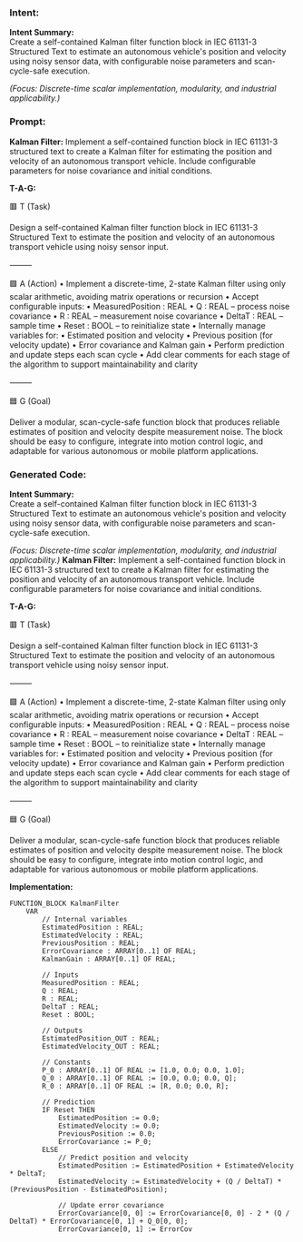 ### Intent:
**Intent Summary:**  
Create a self-contained Kalman filter function block in IEC 61131-3 Structured Text to estimate an autonomous vehicle's position and velocity using noisy sensor data, with configurable noise parameters and scan-cycle-safe execution.  

*(Focus: Discrete-time scalar implementation, modularity, and industrial applicability.)*

### Prompt:
**Kalman Filter:**
Implement a self-contained function block in IEC 61131-3 structured text to create a Kalman filter for estimating the position and velocity of an autonomous transport vehicle. Include configurable parameters for noise covariance and initial conditions.

**T-A-G:**

🟥 T (Task)

Design a self-contained Kalman filter function block in IEC 61131-3 Structured Text to estimate the position and velocity of an autonomous transport vehicle using noisy sensor input.

⸻

🟩 A (Action)
	•	Implement a discrete-time, 2-state Kalman filter using only scalar arithmetic, avoiding matrix operations or recursion
	•	Accept configurable inputs:
	•	MeasuredPosition : REAL
	•	Q : REAL – process noise covariance
	•	R : REAL – measurement noise covariance
	•	DeltaT : REAL – sample time
	•	Reset : BOOL – to reinitialize state
	•	Internally manage variables for:
	•	Estimated position and velocity
	•	Previous position (for velocity update)
	•	Error covariance and Kalman gain
	•	Perform prediction and update steps each scan cycle
	•	Add clear comments for each stage of the algorithm to support maintainability and clarity

⸻

🟦 G (Goal)

Deliver a modular, scan-cycle-safe function block that produces reliable estimates of position and velocity despite measurement noise. The block should be easy to configure, integrate into motion control logic, and adaptable for various autonomous or mobile platform applications.

### Generated Code:
**Intent Summary:**  
Create a self-contained Kalman filter function block in IEC 61131-3 Structured Text to estimate an autonomous vehicle's position and velocity using noisy sensor data, with configurable noise parameters and scan-cycle-safe execution.  

*(Focus: Discrete-time scalar implementation, modularity, and industrial applicability.)*
**Kalman Filter:**
Implement a self-contained function block in IEC 61131-3 structured text to create a Kalman filter for estimating the position and velocity of an autonomous transport vehicle. Include configurable parameters for noise covariance and initial conditions.

**T-A-G:**

🟥 T (Task)

Design a self-contained Kalman filter function block in IEC 61131-3 Structured Text to estimate the position and velocity of an autonomous transport vehicle using noisy sensor input.

⸻

🟩 A (Action)
	•	Implement a discrete-time, 2-state Kalman filter using only scalar arithmetic, avoiding matrix operations or recursion
	•	Accept configurable inputs:
	•	MeasuredPosition : REAL
	•	Q : REAL – process noise covariance
	•	R : REAL – measurement noise covariance
	•	DeltaT : REAL – sample time
	•	Reset : BOOL – to reinitialize state
	•	Internally manage variables for:
	•	Estimated position and velocity
	•	Previous position (for velocity update)
	•	Error covariance and Kalman gain
	•	Perform prediction and update steps each scan cycle
	•	Add clear comments for each stage of the algorithm to support maintainability and clarity

⸻

🟦 G (Goal)

Deliver a modular, scan-cycle-safe function block that produces reliable estimates of position and velocity despite measurement noise. The block should be easy to configure, integrate into motion control logic, and adaptable for various autonomous or mobile platform applications.

**Implementation:**

```
FUNCTION_BLOCK KalmanFilter
	VAR
		// Internal variables
		EstimatedPosition : REAL;
		EstimatedVelocity : REAL;
		PreviousPosition : REAL;
		ErrorCovariance : ARRAY[0..1] OF REAL;
		KalmanGain : ARRAY[0..1] OF REAL;

		// Inputs
		MeasuredPosition : REAL;
		Q : REAL;
		R : REAL;
		DeltaT : REAL;
		Reset : BOOL;

		// Outputs
		EstimatedPosition_OUT : REAL;
		EstimatedVelocity_OUT : REAL;

		// Constants
		P_0 : ARRAY[0..1] OF REAL := [1.0, 0.0; 0.0, 1.0];
		Q_0 : ARRAY[0..1] OF REAL := [0.0, 0.0; 0.0, Q];
		R_0 : ARRAY[0..1] OF REAL := [R, 0.0; 0.0, R];

		// Prediction
		IF Reset THEN
			EstimatedPosition := 0.0;
			EstimatedVelocity := 0.0;
			PreviousPosition := 0.0;
			ErrorCovariance := P_0;
		ELSE
			// Predict position and velocity
			EstimatedPosition := EstimatedPosition + EstimatedVelocity * DeltaT;
			EstimatedVelocity := EstimatedVelocity + (Q / DeltaT) * (PreviousPosition - EstimatedPosition);

			// Update error covariance
			ErrorCovariance[0, 0] := ErrorCovariance[0, 0] - 2 * (Q / DeltaT) * ErrorCovariance[0, 1] + Q_0[0, 0];
			ErrorCovariance[0, 1] := ErrorCov
